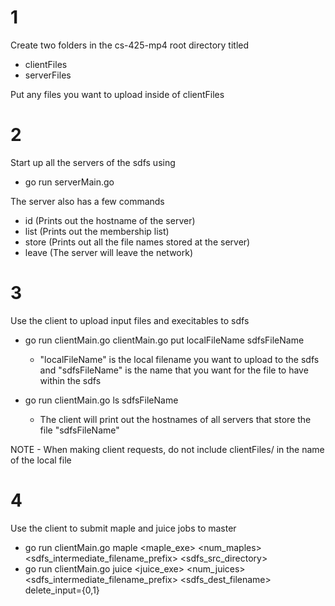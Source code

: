 # 1
Create two folders in the cs-425-mp4 root directory titled
- clientFiles
- serverFiles

 Put any files you want to upload inside of clientFiles

# 2
Start up all the servers of the sdfs using
- go run serverMain.go

The server also has a few commands
- id (Prints out the hostname of the server)
- list (Prints out the membership list)
- store (Prints out all the file names stored at the server)
- leave (The server will leave the network)

# 3
Use the client to upload input files and execitables to sdfs
- go run clientMain.go clientMain.go put localFileName sdfsFileName
    -  "localFileName" is the local filename you want to upload to the sdfs and "sdfsFileName" is the name that you want for the file to have within the sdfs

- go run clientMain.go ls sdfsFileName
	- The client will print out the hostnames of all servers that store the file "sdfsFileName"

NOTE - When making client requests, do not include clientFiles/ in the name of the local file

# 4
Use the client to submit maple and juice jobs to master

- go run clientMain.go maple <maple_exe> <num_maples> <sdfs_intermediate_filename_prefix> <sdfs_src_directory>
- go run clientMain.go juice <juice_exe> <num_juices> <sdfs_intermediate_filename_prefix> <sdfs_dest_filename> delete_input={0,1}